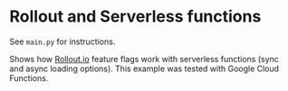 # Rollout and Serverless functions

See `main.py` for instructions. 

Shows how [Rollout.io](https://rollout.io/) feature flags work with serverless functions (sync and async loading options).
This example was tested with Google Cloud Functions.